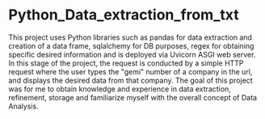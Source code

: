 # Python_Data_extraction_from_txt
This project uses Python libraries such as pandas for data extraction and creation of a data frame, sqlalchemy for DB purposes, regex for obtaining specific desired information and is deployed via Uvicorn ASGI web server.
In this stage of the project, the request is conducted by a simple HTTP request where the user types the "gemi" number of a company in the url, and displays the desired data from that company. The goal of this project was for me to obtain knowledge and experience in data extraction, refinement, storage and familiarize myself with the overall concept of Data Analysis. 
